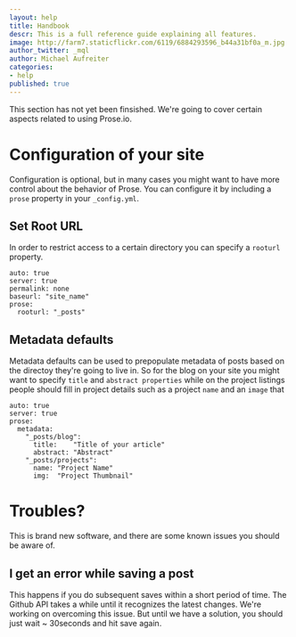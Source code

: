```yaml
---
layout: help
title: Handbook
descr: This is a full reference guide explaining all features.
image: http://farm7.staticflickr.com/6119/6884293596_b44a31bf0a_m.jpg
author_twitter: _mql
author: Michael Aufreiter
categories:
- help
published: true
---
```


This section has not yet been finsished. We're going to cover certain aspects related to using Prose.io.

# Configuration of your site

Configuration is optional, but in many cases you might want to have more control about the behavior of Prose. You can configure it by including a `prose` property in your `_config.yml`.


## Set Root URL

In order to restrict access to a certain directory you can specify a `rooturl` property.

    auto: true
    server: true
    permalink: none
    baseurl: "site_name"
    prose:
      rooturl: "_posts"
      

## Metadata defaults

Metadata defaults can be used to prepopulate metadata of posts based on the directoy they're going to live in. So for the blog on your site you might want to specify `title` and `abstract properties` while on the project listings people should fill in project details such as a project `name` and an `image` that 

    auto: true
    server: true
    prose:
      metadata:
        "_posts/blog":
          title:    "Title of your article"
          abstract: "Abstract"
        "_posts/projects":
          name: "Project Name"
          img:  "Project Thumbnail"
          
          
          
# Troubles?

This is brand new software, and there are some known issues you should be aware of.

## I get an error while saving a post

This happens if you do subsequent saves within a short period of time. The Github API takes a while until it recognizes the latest changes. We're working on overcoming this issue. But until we have a solution, you should just wait ~ 30seconds and hit save again.

